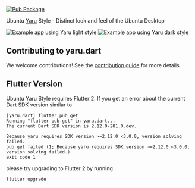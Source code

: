 [![Pub Package](https://img.shields.io/pub/v/yaru.svg)](https://pub.dev/packages/yaru)

Ubuntu [Yaru](https://github.com/ubuntu/yaru) Style - Distinct look and feel of the Ubuntu Desktop

![Example app using Yaru light style](https://raw.githubusercontent.com/ubuntu/yaru.dart/main/screenshot_light.png)
![Example app using Yaru dark style](https://raw.githubusercontent.com/ubuntu/yaru.dart/main/screenshot_dark.png)

## Contributing to yaru.dart

We welcome contributions! See the [contribution guide](CONTRIBUTING.md) for more details.

## Flutter Version

Ubuntu Yaru Style requires Flutter 2. If you get an error about the current Dart SDK version similar to


```
[yaru.dart] flutter pub get
Running "flutter pub get" in yaru.dart...                       
The current Dart SDK version is 2.12.0-281.0.dev.

Because yaru requires SDK version >=2.12.0 <3.0.0, version solving failed.
pub get failed (1; Because yaru requires SDK version >=2.12.0 <3.0.0, version solving failed.)
exit code 1
```

please try upgrading to Flutter 2 by running 

```
flutter upgrade
```
